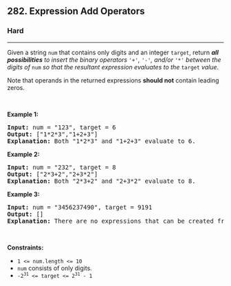 <h2>282. Expression Add Operators</h2><h3>Hard</h3><hr><div style="user-select: auto;"><p style="user-select: auto;">Given a string <code style="user-select: auto;">num</code> that contains only digits and an integer <code style="user-select: auto;">target</code>, return <em style="user-select: auto;"><strong style="user-select: auto;">all possibilities</strong> to insert the binary operators </em><code style="user-select: auto;">'+'</code><em style="user-select: auto;">, </em><code style="user-select: auto;">'-'</code><em style="user-select: auto;">, and/or </em><code style="user-select: auto;">'*'</code><em style="user-select: auto;"> between the digits of </em><code style="user-select: auto;">num</code><em style="user-select: auto;"> so that the resultant expression evaluates to the </em><code style="user-select: auto;">target</code><em style="user-select: auto;"> value</em>.</p>

<p style="user-select: auto;">Note that operands in the returned expressions <strong style="user-select: auto;">should not</strong> contain leading zeros.</p>

<p style="user-select: auto;">&nbsp;</p>
<p style="user-select: auto;"><strong style="user-select: auto;">Example 1:</strong></p>

<pre style="user-select: auto;"><strong style="user-select: auto;">Input:</strong> num = "123", target = 6
<strong style="user-select: auto;">Output:</strong> ["1*2*3","1+2+3"]
<strong style="user-select: auto;">Explanation:</strong> Both "1*2*3" and "1+2+3" evaluate to 6.
</pre>

<p style="user-select: auto;"><strong style="user-select: auto;">Example 2:</strong></p>

<pre style="user-select: auto;"><strong style="user-select: auto;">Input:</strong> num = "232", target = 8
<strong style="user-select: auto;">Output:</strong> ["2*3+2","2+3*2"]
<strong style="user-select: auto;">Explanation:</strong> Both "2*3+2" and "2+3*2" evaluate to 8.
</pre>

<p style="user-select: auto;"><strong style="user-select: auto;">Example 3:</strong></p>

<pre style="user-select: auto;"><strong style="user-select: auto;">Input:</strong> num = "3456237490", target = 9191
<strong style="user-select: auto;">Output:</strong> []
<strong style="user-select: auto;">Explanation:</strong> There are no expressions that can be created from "3456237490" to evaluate to 9191.
</pre>

<p style="user-select: auto;">&nbsp;</p>
<p style="user-select: auto;"><strong style="user-select: auto;">Constraints:</strong></p>

<ul style="user-select: auto;">
	<li style="user-select: auto;"><code style="user-select: auto;">1 &lt;= num.length &lt;= 10</code></li>
	<li style="user-select: auto;"><code style="user-select: auto;">num</code> consists of only digits.</li>
	<li style="user-select: auto;"><code style="user-select: auto;">-2<sup style="user-select: auto;">31</sup> &lt;= target &lt;= 2<sup style="user-select: auto;">31</sup> - 1</code></li>
</ul>
</div>